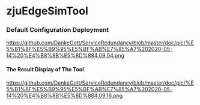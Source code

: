 # zjuEdgeSimTool

### Default Configuration Deployment

https://github.com/DankeGott/ServiceRedundancy/blob/master/doc/pic/%E5%B1%8F%E5%B9%95%E5%BF%AB%E7%85%A7%202020-05-14%20%E4%B8%8B%E5%8D%884.09.04.png


#### The Result Display of The Tool

https://github.com/DankeGott/ServiceRedundancy/blob/master/doc/pic/%E5%B1%8F%E5%B9%95%E5%BF%AB%E7%85%A7%202020-05-14%20%E4%B8%8B%E5%8D%884.09.16.png

